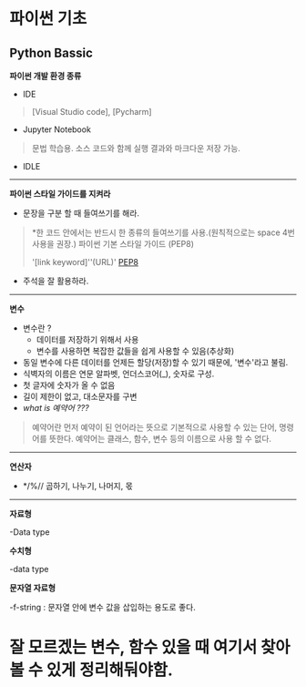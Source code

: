 # 파이썬 기초
## Python Bassic

**파이썬 개발 환경 종류**
- IDE
> [Visual Studio code], [Pycharm]
- Jupyter Notebook
> 문법 학습용. 소스 코드와 함께 실행 결과와 마크다운 저장 가능.
- IDLE
***
**파이썬 스타일 가이드를 지켜라**
- 문장을 구분 할 때 들여쓰기를 해라.
> *한 코드 안에서는 반드시 한 종류의 들여쓰기를 사용.(원칙적으로는 space 4번 사용을 권장.)
> 파이썬 기본 스타일 가이드 (PEP8)
> 
> '[link keyword]''(URL)'
[PEP8]("https://www.python.org/dev/peps/pep-0008/") 
- 주석을 잘 활용하라.
***
**변수**
- 변수란 ? 
  - 데이터를 저장하기 위해서 사용
  - 변수를 사용하면 복잡한 값들을 쉽게 사용할 수 있음(추상화)
- 동일 변수에 다른 데이터를 언제든 할당(저장)할 수 있기 때문에, '변수'라고 불림.
- 식벽자의 이름은 연문 알파벳, 언더스코어(_), 숫자로 구성.
- 첫 글자에 숫자가 올 수 없음
- 길이 제한이 없고, 대소문자를 구변
- *what is 예약어 ???*
> 예약어란 먼저 예약이 된 언어라는 뜻으로 기본적으로 사용할 수 있는 단어, 명령어를 뜻한다. 예약어는 클래스, 함수, 변수 등의 이름으로 사용 할 수 없다.
***
**연산자**
- */%// 곱하기, 나누기, 나머지, 몫
***
**자료형**

-Data type

**수치형**

-data type

**문자열 자료형**

-f-string : 문자열 안에 변수 값을 삽입하는 용도로 좋다.


# 잘 모르겠는 변수, 함수 있을 때 여기서 찾아볼 수 있게 정리해둬야함.

